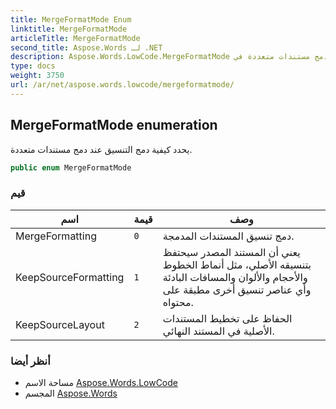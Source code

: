 ```yaml
---
title: MergeFormatMode Enum
linktitle: MergeFormatMode
articleTitle: MergeFormatMode
second_title: Aspose.Words لـ .NET
description: Aspose.Words.LowCode.MergeFormatMode تعداد. يحدد كيفية دمج التنسيق عند دمج مستندات متعددة في C#.
type: docs
weight: 3750
url: /ar/net/aspose.words.lowcode/mergeformatmode/
---
```

## MergeFormatMode enumeration

يحدد كيفية دمج التنسيق عند دمج مستندات متعددة.

```csharp
public enum MergeFormatMode
```

### قيم

| اسم | قيمة | وصف |
| --- | --- | --- |
| MergeFormatting | `0` | دمج تنسيق المستندات المدمجة. |
| KeepSourceFormatting | `1` | يعني أن المستند المصدر سيحتفظ بتنسيقه الأصلي، مثل أنماط الخطوط والأحجام والألوان والمسافات البادئة وأي عناصر تنسيق أخرى مطبقة على محتواه. |
| KeepSourceLayout | `2` | الحفاظ على تخطيط المستندات الأصلية في المستند النهائي. |

### أنظر أيضا

* مساحة الاسم [Aspose.Words.LowCode](../../aspose.words.lowcode/)
* المجسم [Aspose.Words](../../)
